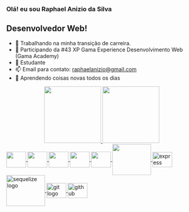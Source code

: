 ### Olá! eu sou Raphael Anizio da Silva
## Desenvolvedor Web! 

- 🔭 Trabalhando na minha transição de carreira.
- 🌱 Participando da #43 XP Gama Experience Desenvolvimento Web (Gama Academy)
- 🌱 Estudante
- 📫 Email para contato: raphaelanizio@gmail.com
- 💭 Aprendendo coisas novas todos os dias

<div style="display: inline_block"  align="center">
  <a href="https://github.com/raphaelaniziodasilva">
  <img height="150em" src="https://github-readme-stats.vercel.app/api?username=raphaelaniziodasilva&show_icons=true&theme=dark&include_all_commits=true&count_private=true"/> 
  <img height="150em" src="https://github-readme-stats.vercel.app/api/top-langs/?username=raphaelaniziodasilva&layout=compact&langs_count=7&theme=dark"/>
</div> 
   
  <img align="center" src="https://cdn.jsdelivr.net/gh/devicons/devicon/icons/html5/html5-original-wordmark.svg" height="42" width="52" />
 
  <img align="center"  src="https://cdn.jsdelivr.net/gh/devicons/devicon/icons/css3/css3-original-wordmark.svg"  height="42" width="52" />
  
   <img align="center" src="https://cdn.jsdelivr.net/gh/devicons/devicon/icons/javascript/javascript-original.svg" height="42" width="52" />
   
   <img align="center" src="https://cdn.jsdelivr.net/gh/devicons/devicon/icons/typescript/typescript-original.svg" height="42" width="52" />

    
  <img align="center"  src="https://cdn.jsdelivr.net/gh/devicons/devicon/icons/nodejs/nodejs-original.svg" height="42" width="52"/>
  
  <img align="center" src="https://cdn.jsdelivr.net/gh/devicons/devicon/icons/mysql/mysql-plain-wordmark.svg" height="82" width="102" />
  
  <img align="center" src="https://cdn.jsdelivr.net/gh/devicons/devicon/icons/express/express-original.svg" height="40" width="52" alt="express logo"  />
  
   <img align="center" src="https://cdn.jsdelivr.net/gh/devicons/devicon/icons/sequelize/sequelize-plain-wordmark.svg" height="82" width="102" alt="sequelize logo" />  
  
   <img align="center" src="https://cdn.jsdelivr.net/gh/devicons/devicon/icons/git/git-original.svg" height="40" width="52" alt="git logo"  />
   
  <img align="center" src="https://cdn.jsdelivr.net/gh/devicons/devicon/icons/github/github-original.svg" height="40" width="52" alt="github logo"  />
